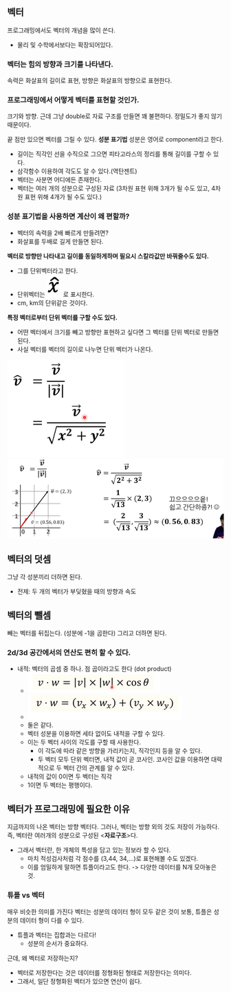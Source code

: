 ## 벡터
프로그래밍에서도 벡터의 개념을 많이 쓴다.
- 물리 및 수학에서보다는 확장되어있다.

### 벡터는 힘의 방향과 크기를 나타낸다.
속력은 화살표의 길이로 표현, 
방향은 화살표의 방향으로 표현한다.

### 프로그래밍에서 어떻게 벡터를 표현할 것인가.
크기와 방향. 근데 그냥 double로 자료 구조를 만들면 꽤 불편하다. 
정밀도가 좋지 않기 때문이다.

끝 점만 있으면 벡터를 그릴 수 있다. **성분 표기법**
성분은 영어로 component라고 한다. 

- 길이는 직각인 선을 수직으로 그으면 피타고라스의 정리를 통해 길이를 구할 수 있다.
- 삼각함수 이용하여 각도도 알 수 있다.(역탄젠트)
- 벡터는 사분면 어디에든 존재한다.
- 벡터는 여러 개의 성분으로 구성된 자료 (3차원 표현 위해 3개가 될 수도 있고, 4차원 표현 위해 4개가 될 수도 있다.)

### 성분 표기법을 사용하면 계산이 왜 편할까?
- 벡터의 속력을 2배 빠르게 만들려면? 
- 화살표를 두배로 길게 만들면 된다.

**벡터로 방향만 나타내고 길이를 동일하게하며 필요시 스칼라값만 바꿔줄수도 있다.**
- 그를 단위벡터라고 한다.
- 단위벡터는 ![img_1.png](img_1.png) 로 표시한다.
- cm, km의 단위같은 것이다.

**특정 벡터로부터 단위 벡터를 구할 수도 있다.**
- 어떤 벡터에서 크기를 빼고 방향만 표현하고 싶다면 그 벡터를 단위 벡터로 만들면 된다.
- 사실 벡터를 벡터의 길이로 나누면 단위 벡터가 나온다. 

![img_2.png](img_2.png)
![img_3.png](img_3.png)

## 벡터의 덧셈
그냥 각 성분끼리 더하면 된다.
- 전제: 두 개의 벡터가 부딪혔을 때의 방향과 속도

## 벡터의 뺄셈
빼는 벡터를 뒤집는다. (성분에 -1을 곱한다)
그리고 더하면 된다.

### 2d/3d 공간에서의 연산도 편히 할 수 있다.
- 내적: 벡터의 곱셈 중 하나. 점 곱이라고도 한다 (dot product)
  - ![img_4.png](img_4.png)
  - ![img_5.png](img_5.png)
  - 둘은 같다. 
  - 벡터 성분을 이용하면 세타 없이도 내적을 구할 수 있다.
  - 이는 두 벡터 사이의 각도를 구할 때 사용한다. 
    - 이 각도에 따라 같은 방향을 가리키는지, 직각인지 등을 알 수 있다. 
    - 두 벡터 모두 단위 벡터면, 내적 값이 곧 코사인. 코사인 값을 이용하면 대략적으로 두 벡터 간의 관계를 알 수 있다.
  - 내적의 값이 0이면 두 벡터는 직각
  - 1이면 두 벡터는 평행이다.

## 벡터가 프로그래밍에 필요한 이유
지금까지의 나온 벡터는 방향 벡터다.
그러나, 벡터는 방향 외의 것도 저장이 가능하다. 즉, 벡터란 여러개의 성분으로 구성된 <**자료구조**>다.

- 그래서 벡터란, 한 개체의 특성을 담고 있는 정보라 할 수 있다. 
  - 마치 적성검사처럼 각 점수를 (3,44, 34,...)로 표현해볼 수도 있겠다.
  - 이를 엄밀하게 말하면 튜플이라고도 한다. -> 다양한 데이터를 N개 모아놓은 것.
  
### 튜플 vs 벡터
매우 비슷한 의미를 가진다
벡터는 성분의 데이터 형이 모두 같은 것이 보통,
튜플은 성분의 데이터 형이 다를 수 있다.

- 튜플과 벡터는 집합과는 다르다!
  - 성분의 순서가 중요하다.

근데, 왜 벡터로 저장하는지?
- 벡터로 저장한다는 것은 데이터를 정형화된 형태로 저장한다는 의미다.
- 그래서, 일단 정형화된 벡터가 있으면 연산이 쉽다.

